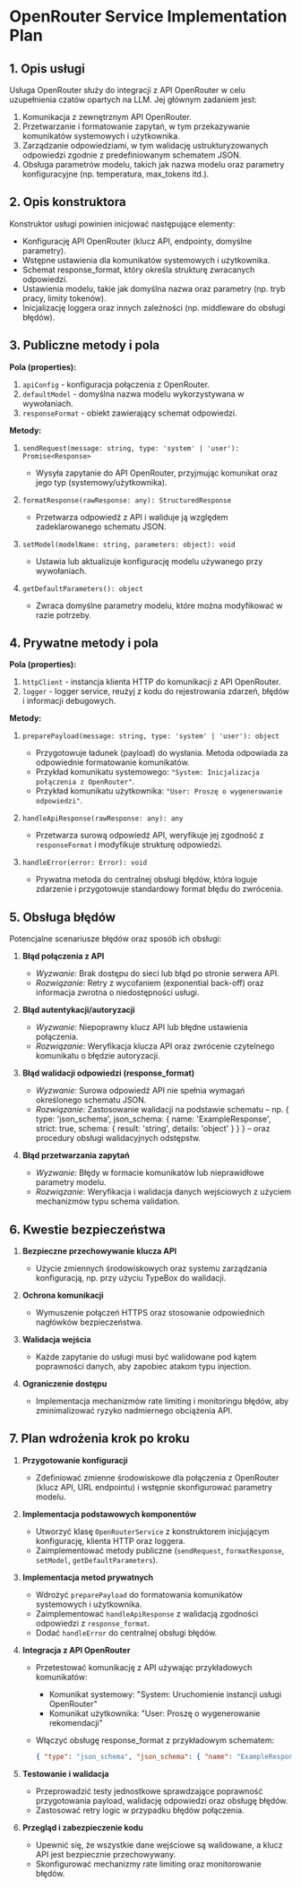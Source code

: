 # OpenRouter Service Implementation Plan

## 1. Opis usługi

Usługa OpenRouter służy do integracji z API OpenRouter w celu uzupełnienia czatów opartych na LLM. Jej głównym zadaniem jest:

1. Komunikacja z zewnętrznym API OpenRouter.
2. Przetwarzanie i formatowanie zapytań, w tym przekazywanie komunikatów systemowych i użytkownika.
3. Zarządzanie odpowiedziami, w tym walidację ustrukturyzowanych odpowiedzi zgodnie z predefiniowanym schematem JSON.
4. Obsługa parametrów modelu, takich jak nazwa modelu oraz parametry konfiguracyjne (np. temperatura, max_tokens itd.).

## 2. Opis konstruktora

Konstruktor usługi powinien inicjować następujące elementy:

- Konfigurację API OpenRouter (klucz API, endpointy, domyślne parametry).
- Wstępne ustawienia dla komunikatów systemowych i użytkownika.
- Schemat response_format, który określa strukturę zwracanych odpowiedzi.
- Ustawienia modelu, takie jak domyślna nazwa oraz parametry (np. tryb pracy, limity tokenów).
- Inicjalizację loggera oraz innych zależności (np. middleware do obsługi błędów).

## 3. Publiczne metody i pola

**Pola (properties):**

1. `apiConfig` - konfiguracja połączenia z OpenRouter.
2. `defaultModel` - domyślna nazwa modelu wykorzystywana w wywołaniach.
3. `responseFormat` - obiekt zawierający schemat odpowiedzi.

**Metody:**

1. `sendRequest(message: string, type: 'system' | 'user'): Promise<Response>`
   - Wysyła zapytanie do API OpenRouter, przyjmując komunikat oraz jego typ (systemowy/użytkownika).

2. `formatResponse(rawResponse: any): StructuredResponse`
   - Przetwarza odpowiedź z API i waliduje ją względem zadeklarowanego schematu JSON.

3. `setModel(modelName: string, parameters: object): void`
   - Ustawia lub aktualizuje konfigurację modelu używanego przy wywołaniach.

4. `getDefaultParameters(): object`
   - Zwraca domyślne parametry modelu, które można modyfikować w razie potrzeby.

## 4. Prywatne metody i pola

**Pola (properties):**

1. `httpClient` - instancja klienta HTTP do komunikacji z API OpenRouter.
2. `logger` -  logger service, reużyj z kodu do rejestrowania zdarzeń, błędów i informacji debugowych.

**Metody:**

1. `preparePayload(message: string, type: 'system' | 'user'): object`
   - Przygotowuje ładunek (payload) do wysłania. Metoda odpowiada za odpowiednie formatowanie komunikatów.
   - Przykład komunikatu systemowego: `"System: Inicjalizacja połączenia z OpenRouter"`.
   - Przykład komunikatu użytkownika: `"User: Proszę o wygenerowanie odpowiedzi"`.

2. `handleApiResponse(rawResponse: any): any`
   - Przetwarza surową odpowiedź API, weryfikuje jej zgodność z `responseFormat` i modyfikuje strukturę odpowiedzi.

3. `handleError(error: Error): void`
   - Prywatna metoda do centralnej obsługi błędów, która loguje zdarzenie i przygotowuje standardowy format błędu do zwrócenia.

## 5. Obsługa błędów

Potencjalne scenariusze błędów oraz sposób ich obsługi:

1. **Błąd połączenia z API**
   - *Wyzwanie:* Brak dostępu do sieci lub błąd po stronie serwera API.
   - *Rozwiązanie:* Retry z wycofaniem (exponential back-off) oraz informacja zwrotna o niedostępności usługi.

2. **Błąd autentykacji/autoryzacji**
   - *Wyzwanie:* Niepoprawny klucz API lub błędne ustawienia połączenia.
   - *Rozwiązanie:* Weryfikacja klucza API oraz zwrócenie czytelnego komunikatu o błędzie autoryzacji.

3. **Błąd walidacji odpowiedzi (response_format)**
   - *Wyzwanie:* Surowa odpowiedź API nie spełnia wymagań określonego schematu JSON.
   - *Rozwiązanie:* Zastosowanie walidacji na podstawie schematu – np. { type: 'json_schema', json_schema: { name: 'ExampleResponse', strict: true, schema: { result: 'string', details: 'object' } } } – oraz procedury obsługi walidacyjnych odstępstw.

4. **Błąd przetwarzania zapytań**
   - *Wyzwanie:* Błędy w formacie komunikatów lub nieprawidłowe parametry modelu.
   - *Rozwiązanie:* Weryfikacja i walidacja danych wejściowych z użyciem mechanizmów typu schema validation.

## 6. Kwestie bezpieczeństwa

1. **Bezpieczne przechowywanie klucza API**
   - Użycie zmiennych środowiskowych oraz systemu zarządzania konfiguracją, np. przy użyciu TypeBox do walidacji.

2. **Ochrona komunikacji**
   - Wymuszenie połączeń HTTPS oraz stosowanie odpowiednich nagłówków bezpieczeństwa.

3. **Walidacja wejścia**
   - Każde zapytanie do usługi musi być walidowane pod kątem poprawności danych, aby zapobiec atakom typu injection.

4. **Ograniczenie dostępu**
   - Implementacja mechanizmów rate limiting i monitoringu błędów, aby zminimalizować ryzyko nadmiernego obciążenia API.

## 7. Plan wdrożenia krok po kroku

1. **Przygotowanie konfiguracji**
   - Zdefiniować zmienne środowiskowe dla połączenia z OpenRouter (klucz API, URL endpointu) i wstępnie skonfigurować parametry modelu.

2. **Implementacja podstawowych komponentów**
   - Utworzyć klasę `OpenRouterService` z konstruktorem inicjującym konfigurację, klienta HTTP oraz loggera.
   - Zaimplementować metody publiczne (`sendRequest`, `formatResponse`, `setModel`, `getDefaultParameters`).

3. **Implementacja metod prywatnych**
   - Wdrożyć `preparePayload` do formatowania komunikatów systemowych i użytkownika.
   - Zaimplementować `handleApiResponse` z walidacją zgodności odpowiedzi z `response_format`.
   - Dodać `handleError` do centralnej obsługi błędów.

4. **Integracja z API OpenRouter**
   - Przetestować komunikację z API używając przykładowych komunikatów:
     - Komunikat systemowy: "System: Uruchomienie instancji usługi OpenRouter"
     - Komunikat użytkownika: "User: Proszę o wygenerowanie rekomendacji"
   - Włączyć obsługę response_format z przykładowym schematem:

       ```json
       { "type": "json_schema", "json_schema": { "name": "ExampleResponse", "strict": true, "schema": { "result": "string", "details": "object" } } }
       ```

5. **Testowanie i walidacja**
   - Przeprowadzić testy jednostkowe sprawdzające poprawność przygotowania payload, walidację odpowiedzi oraz obsługę błędów.
   - Zastosować retry logic w przypadku błędów połączenia.

6. **Przegląd i zabezpieczenie kodu**
   - Upewnić się, że wszystkie dane wejściowe są walidowane, a klucz API jest bezpiecznie przechowywany.
   - Skonfigurować mechanizmy rate limiting oraz monitorowanie błędów.
